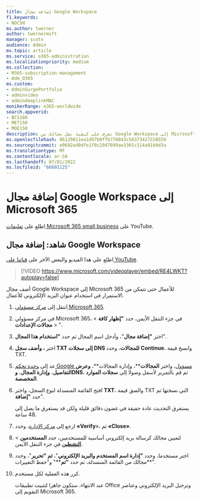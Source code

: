 ```yaml
---
title: إضافة مجال Google Workspace
f1.keywords:
- NOCSH
ms.author: twerner
author: twernermsft
manager: scotv
audience: Admin
ms.topic: article
ms.service: o365-administration
ms.localizationpriority: medium
ms.collection:
- M365-subscription-management
- Adm_O365
ms.custom:
- AdminSurgePortfolio
- adminvideo
- admindeeplinkMAC
monikerRange: o365-worldwide
search.appverid:
- BCS160
- MET150
- MOE150
description: تعرف على كيفية نقل مجالك من Google Workspace إلى Microsoft 365 للأعمال.
ms.openlocfilehash: 06129811ea1d97b0ffb770843c58373427228559
ms.sourcegitcommit: e9692a40dfe1f8c2047699ae3301c114a01b0d3a
ms.translationtype: MT
ms.contentlocale: ar-SA
ms.lasthandoff: 07/01/2022
ms.locfileid: "66601125"
---
```

# <a name="add-your-google-workspace-domain-to-microsoft-365"></a>إضافة مجال Google Workspace إلى Microsoft 365

اطلع على [تعليمات Microsoft 365 small business](https://go.microsoft.com/fwlink/?linkid=2197659) على YouTube.

## <a name="watch-add-google-workspace-domain"></a>شاهد: إضافة مجال Google Workspace

اطلع على هذا الفيديو والبعض الآخر على [قناتنا على YouTube](https://go.microsoft.com/fwlink/?linkid=2198105).

> [!VIDEO https://www.microsoft.com/videoplayer/embed/RE4LWKT?autoplay=false]

أضف مجال Google Workspace إلى Microsoft 365 للأعمال حتى تتمكن من الاستمرار في استخدام عنوان البريد الإلكتروني للأعمال.

1. انتقل إلى [مركز مسؤولي Microsoft 365](https://admin.microsoft.com).
1. في مركز مسؤولي Microsoft 365، في جزء التنقل الأيمن، حدد **"إظهار كافة** > **مجالات الإعدادات** > ".<a href="https://go.microsoft.com/fwlink/p/?linkid=834818" target="_blank"></a>
1. اختر **"إضافة مجال**"، وأدخل اسم المجال ثم حدد **"استخدام هذا المجال**". 
1. اختر **، وأضف سجل TXT إلى سجلات DNS للمجالات**، وحدد **Continue**، وانسخ قيمة TXT. 
1. عد إلى [وحدة تحكم Google مسؤول](https://admin.google.com)، واختر **المجالات****، وإدارة المجالات**، **وعرض التفاصيل**، **وإدارة المجال**، **وDNS**، ثم قم بالتمرير لأسفل وصولا إلى **سجلات الموارد المخصصة**. 
1. افتح القائمة المنسدلة لنوع السجل، واختر **TXT**، والصق قيمة TXT التي نسختها ثم حدد **"إضافة**". 

    يستغرق التحديث عادة حقيقة في غضون دقائق قليلة ولكن قد يستغرق ما يصل إلى 48 ساعة. 
1. ارجع إلى <a href="https://go.microsoft.com/fwlink/p/?linkid=2024339" target="_blank">مركز الإدارة</a>، وحدد **«Verify**»، ثم **«Close»**. 
1. لتعيين مجالك كرسالة بريد إلكتروني أساسية للمستخدمين، حدد **المستخدمين** > [**النشطين**](https://go.microsoft.com/fwlink/p/?linkid=834822) في جزء التنقل الأيمن. 
1. اختر مستخدما، وحدد **"إدارة اسم المستخدم والبريد الإلكتروني**"، **ثم "تحرير**"، وحدد مجالك من القائمة المنسدلة، ثم حدد **"تم****" و"حفظ التغييرات**". 
1. كرر هذه العملية لكل مستخدم. 

    عند الانتهاء، ستكون جاهزا لتثبيت تطبيقات Office وترحيل البريد الإلكتروني وعناصر التقويم إلى Microsoft 365. 